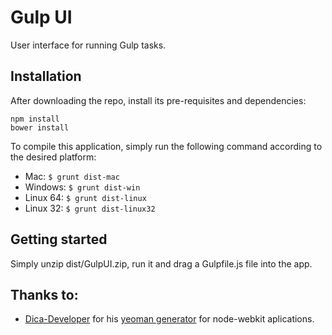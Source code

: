 Gulp UI
=======

User interface for running Gulp tasks.

## Installation

After downloading the repo, install its pre-requisites and dependencies:

```
npm install
bower install
```
To compile this application, simply run the following command according to the desired platform:

- Mac: `$ grunt dist-mac`
- Windows: `$ grunt dist-win`
- Linux 64: `$ grunt dist-linux`
- Linux 32: `$ grunt dist-linux32`

## Getting started

Simply unzip dist/GulpUI.zip, run it and drag a Gulpfile.js file into the app.

## Thanks to:

- [Dica-Developer](https://github.com/Dica-Developer) for his [yeoman generator](https://github.com/Dica-Developer/generator-node-webkit) for node-webkit aplications.
